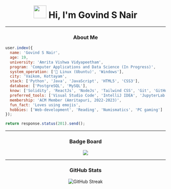 <h1 align="center"><img src="https://github.com/Govind-S-Nair/AssetVault/blob/main/GIFs/wave.gif" width="40px" height="40px"> Hi, I'm Govind S Nair </h1><hr>

<h3 align="center">About Me</h3>

```javascript
user.index({
  name: 'Govind S Nair',
  age: 19,
  university: 'Amrita Vishwa Vidyapeetham',
  program: 'Computer Applications and Data Science (In Progress)',
  system_operation: ['🐧 Linux (Ubuntu)', 'Windows'],
  city: 'Vaikom, Kottayam',
  stack: ['Python', 'Java', 'JavaScript', 'HTML5', 'CSS3'],
  database: ['PostgreSQL', 'MySQL'],
  know: ['Solidity', 'ReactJs', 'NodeJs', 'Tailwind CSS', 'Git', 'GitHub'],
  preferred_tools: ['Visual Studio Code', 'IntelliJ IDEA', 'JupyterLab', 'Jupyter Notebook'],
  membership: 'ACM Member (Amritapuri, 2022-2023)',
  fun_fact: 'Loves using emojis',
  hobbies: ['Web-development', 'Reading', 'Numismatics', 'PC gaming']
});

return response.status(201).send();
```

<div align="center">
  <hr><h3>Badge Board</h3><img src="https://holopin.io/api/user/board?user=g0v1nd"/><hr>
  <h3>GitHub Stats</h3><img src="https://streak-stats.demolab.com?user=Govind-S-Nair&count_private=true&theme=dark&border_radius=20" alt="GitHub Streak">
</div>

